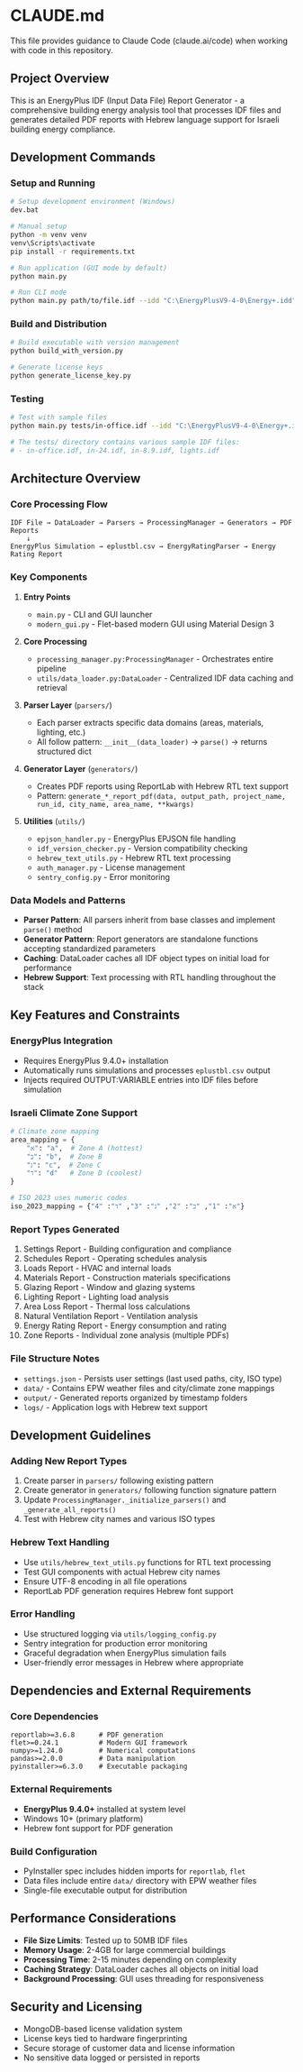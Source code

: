 # CLAUDE.md

This file provides guidance to Claude Code (claude.ai/code) when working with code in this repository.

## Project Overview

This is an EnergyPlus IDF (Input Data File) Report Generator - a comprehensive building energy analysis tool that processes IDF files and generates detailed PDF reports with Hebrew language support for Israeli building energy compliance.

## Development Commands

### Setup and Running
```bash
# Setup development environment (Windows)
dev.bat

# Manual setup
python -m venv venv
venv\Scripts\activate
pip install -r requirements.txt

# Run application (GUI mode by default)
python main.py

# Run CLI mode
python main.py path/to/file.idf --idd "C:\EnergyPlusV9-4-0\Energy+.idd" -o output_directory
```

### Build and Distribution
```bash
# Build executable with version management
python build_with_version.py

# Generate license keys
python generate_license_key.py
```

### Testing
```bash
# Test with sample files
python main.py tests/in-office.idf --idd "C:\EnergyPlusV9-4-0\Energy+.idd" -o test_output

# The tests/ directory contains various sample IDF files:
# - in-office.idf, in-24.idf, in-8.9.idf, lights.idf
```

## Architecture Overview

### Core Processing Flow
```
IDF File → DataLoader → Parsers → ProcessingManager → Generators → PDF Reports
    ↓
EnergyPlus Simulation → eplustbl.csv → EnergyRatingParser → Energy Rating Report
```

### Key Components

1. **Entry Points**
   - `main.py` - CLI and GUI launcher  
   - `modern_gui.py` - Flet-based modern GUI using Material Design 3

2. **Core Processing** 
   - `processing_manager.py:ProcessingManager` - Orchestrates entire pipeline
   - `utils/data_loader.py:DataLoader` - Centralized IDF data caching and retrieval

3. **Parser Layer** (`parsers/`)
   - Each parser extracts specific data domains (areas, materials, lighting, etc.)
   - All follow pattern: `__init__(data_loader)` → `parse()` → returns structured dict

4. **Generator Layer** (`generators/`) 
   - Creates PDF reports using ReportLab with Hebrew RTL text support
   - Pattern: `generate_*_report_pdf(data, output_path, project_name, run_id, city_name, area_name, **kwargs)`

5. **Utilities** (`utils/`)
   - `epjson_handler.py` - EnergyPlus EPJSON file handling
   - `idf_version_checker.py` - Version compatibility checking
   - `hebrew_text_utils.py` - Hebrew RTL text processing
   - `auth_manager.py` - License management
   - `sentry_config.py` - Error monitoring

### Data Models and Patterns

- **Parser Pattern**: All parsers inherit from base classes and implement `parse()` method
- **Generator Pattern**: Report generators are standalone functions accepting standardized parameters
- **Caching**: DataLoader caches all IDF object types on initial load for performance
- **Hebrew Support**: Text processing with RTL handling throughout the stack

## Key Features and Constraints

### EnergyPlus Integration
- Requires EnergyPlus 9.4.0+ installation
- Automatically runs simulations and processes `eplustbl.csv` output
- Injects required OUTPUT:VARIABLE entries into IDF files before simulation

### Israeli Climate Zone Support
```python
# Climate zone mapping
area_mapping = {
    "א": "a",  # Zone A (hottest) 
    "ב": "b",  # Zone B
    "ג": "c",  # Zone C  
    "ד": "d"   # Zone D (coolest)
}

# ISO 2023 uses numeric codes
iso_2023_mapping = {"א": "1", "ב": "2", "ג": "3", "ד": "4"}
```

### Report Types Generated
1. Settings Report - Building configuration and compliance
2. Schedules Report - Operating schedules analysis  
3. Loads Report - HVAC and internal loads
4. Materials Report - Construction materials specifications
5. Glazing Report - Window and glazing systems
6. Lighting Report - Lighting load analysis
7. Area Loss Report - Thermal loss calculations
8. Natural Ventilation Report - Ventilation analysis
9. Energy Rating Report - Energy consumption and rating
10. Zone Reports - Individual zone analysis (multiple PDFs)

### File Structure Notes
- `settings.json` - Persists user settings (last used paths, city, ISO type)
- `data/` - Contains EPW weather files and city/climate zone mappings
- `output/` - Generated reports organized by timestamp folders
- `logs/` - Application logs with Hebrew text support

## Development Guidelines

### Adding New Report Types
1. Create parser in `parsers/` following existing pattern
2. Create generator in `generators/` following function signature pattern  
3. Update `ProcessingManager._initialize_parsers()` and `_generate_all_reports()`
4. Test with Hebrew city names and various ISO types

### Hebrew Text Handling
- Use `utils/hebrew_text_utils.py` functions for RTL text processing
- Test GUI components with actual Hebrew city names
- Ensure UTF-8 encoding in all file operations
- ReportLab PDF generation requires Hebrew font support

### Error Handling
- Use structured logging via `utils/logging_config.py`  
- Sentry integration for production error monitoring
- Graceful degradation when EnergyPlus simulation fails
- User-friendly error messages in Hebrew where appropriate

## Dependencies and External Requirements

### Core Dependencies
```
reportlab>=3.6.8      # PDF generation
flet>=0.24.1          # Modern GUI framework  
numpy>=1.24.0         # Numerical computations
pandas>=2.0.0         # Data manipulation
pyinstaller>=6.3.0    # Executable packaging
```

### External Requirements
- **EnergyPlus 9.4.0+** installed at system level
- Windows 10+ (primary platform)
- Hebrew font support for PDF generation

### Build Configuration
- PyInstaller spec includes hidden imports for `reportlab`, `flet`
- Data files include entire `data/` directory with EPW weather files
- Single-file executable output for distribution

## Performance Considerations

- **File Size Limits**: Tested up to 50MB IDF files
- **Memory Usage**: 2-4GB for large commercial buildings  
- **Processing Time**: 2-15 minutes depending on complexity
- **Caching Strategy**: DataLoader caches all objects on initial load
- **Background Processing**: GUI uses threading for responsiveness

## Security and Licensing

- MongoDB-based license validation system
- License keys tied to hardware fingerprinting
- Secure storage of customer data and license information
- No sensitive data logged or persisted in reports